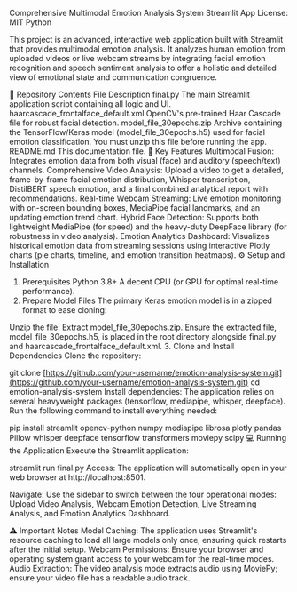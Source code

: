 Comprehensive Multimodal Emotion Analysis System
Streamlit App License: MIT Python

This project is an advanced, interactive web application built with Streamlit that provides multimodal emotion analysis. It analyzes human emotion from uploaded videos or live webcam streams by integrating facial emotion recognition and speech sentiment analysis to offer a holistic and detailed view of emotional state and communication congruence.

📁 Repository Contents
File	Description
final.py	The main Streamlit application script containing all logic and UI.
haarcascade_frontalface_default.xml	OpenCV's pre-trained Haar Cascade file for robust facial detection.
model_file_30epochs.zip	Archive containing the TensorFlow/Keras model (model_file_30epochs.h5) used for facial emotion classification. You must unzip this file before running the app.
README.md	This documentation file.
🚀 Key Features
Multimodal Fusion: Integrates emotion data from both visual (face) and auditory (speech/text) channels.
Comprehensive Video Analysis: Upload a video to get a detailed, frame-by-frame facial emotion distribution, Whisper transcription, DistilBERT speech emotion, and a final combined analytical report with recommendations.
Real-time Webcam Streaming: Live emotion monitoring with on-screen bounding boxes, MediaPipe facial landmarks, and an updating emotion trend chart.
Hybrid Face Detection: Supports both lightweight MediaPipe (for speed) and the heavy-duty DeepFace library (for robustness in video analysis).
Emotion Analytics Dashboard: Visualizes historical emotion data from streaming sessions using interactive Plotly charts (pie charts, timeline, and emotion transition heatmaps).
⚙️ Setup and Installation
1. Prerequisites
Python 3.8+
A decent CPU (or GPU for optimal real-time performance).
2. Prepare Model Files
The primary Keras emotion model is in a zipped format to ease cloning:

Unzip the file: Extract model_file_30epochs.zip.
Ensure the extracted file, model_file_30epochs.h5, is placed in the root directory alongside final.py and haarcascade_frontalface_default.xml.
3. Clone and Install Dependencies
Clone the repository:

git clone [https://github.com/your-username/emotion-analysis-system.git](https://github.com/your-username/emotion-analysis-system.git)
cd emotion-analysis-system
Install dependencies: The application relies on several heavyweight packages (tensorflow, mediapipe, whisper, deepface). Run the following command to install everything needed:

pip install streamlit opencv-python numpy mediapipe librosa plotly pandas Pillow whisper deepface tensorflow transformers moviepy scipy
💻 Running the Application
Execute the Streamlit application:

streamlit run final.py
Access: The application will automatically open in your web browser at http://localhost:8501.

Navigate: Use the sidebar to switch between the four operational modes: Upload Video Analysis, Webcam Emotion Detection, Live Streaming Analysis, and Emotion Analytics Dashboard.

⚠️ Important Notes
Model Caching: The application uses Streamlit's resource caching to load all large models only once, ensuring quick restarts after the initial setup.
Webcam Permissions: Ensure your browser and operating system grant access to your webcam for the real-time modes.
Audio Extraction: The video analysis mode extracts audio using MoviePy; ensure your video file has a readable audio track.
